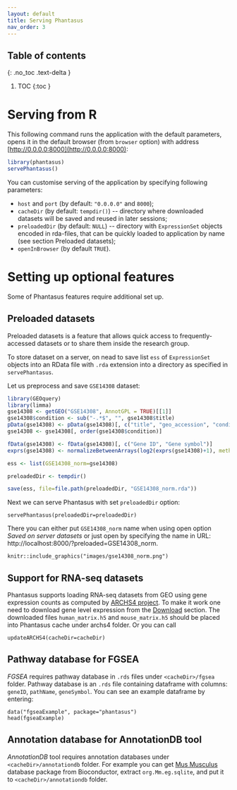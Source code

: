 ```yaml
---
layout: default
title: Serving Phantasus
nav_order: 3
---
```


## Table of contents
{: .no_toc .text-delta }

1. TOC
{:toc }

# Serving from R


This following command runs the application with the default parameters,
opens it in the default browser (from `browser` option) 
with address [http://0.0.0.0:8000](http://0.0.0.0:8000):

```r
library(phantasus)
servePhantasus()
```

You can customise serving of the application by specifying following parameters:

- `host` and `port` (by default: `"0.0.0.0"` and `8000`);
- `cacheDir` (by default: `tempdir()`) -- directory where downloaded datasets will be saved and reused in later sessions;
- `preloadedDir` (by default: `NULL`) -- directory with `ExpressionSet` objects encoded in rda-files, that can be quickly loaded to application by name (see section Preloaded datasets);
- `openInBrowser` (by default `TRUE`).

# Setting up optional features

Some of Phantasus features require additional set up.

## Preloaded datasets 

Preloaded datasets is a feature that allows quick access to frequently-accessed datasets
or to share them inside the research group.

To store dataset on a server, on nead to save list `ess` of `ExpressionSet` objects
into an RData file with `.rda` extension into a directory as specified in `servePhantasus`.

Let us preprocess and save `GSE14308` dataset:

```r
library(GEOquery)
library(limma)
gse14308 <- getGEO("GSE14308", AnnotGPL = TRUE)[[1]]
gse14308$condition <- sub("-.*$", "", gse14308$title)
pData(gse14308) <- pData(gse14308)[, c("title", "geo_accession", "condition")]
gse14308 <- gse14308[, order(gse14308$condition)]

fData(gse14308) <- fData(gse14308)[, c("Gene ID", "Gene symbol")]
exprs(gse14308) <- normalizeBetweenArrays(log2(exprs(gse14308)+1), method="quantile")

ess <- list(GSE14308_norm=gse14308)

preloadedDir <- tempdir()

save(ess, file=file.path(preloadedDir, "GSE14308_norm.rda"))
```

Next we can serve Phantasus with set `preloadedDir` option:

```{r, eval=F}
servePhantasus(preloadedDir=preloadedDir)
```

There you can either put `GSE14308_norm` name when using open option _Saved on server datasets_ or just 
open by specifying the name in URL: http://localhost:8000/?preloaded=GSE14308_norm.

```{r, out.width="650px", echo = FALSE}
knitr::include_graphics("images/gse14308_norm.png")
```

## Support for RNA-seq datasets

Phantasus supports loading RNA-seq datasets from GEO using 
gene expression counts as computed by [ARCHS4 project](http://amp.pharm.mssm.edu/archs4/index.html).
To make it work one need to download gene level expression from 
the [Download](http://amp.pharm.mssm.edu/archs4/download.html) section. The
downloaded files `human_matrix.h5` and `mouse_matrix.h5` should be placed 
into Phantasus cache under archs4 folder.
Or you can call
```{r, eval=F}
updateARCHS4(cacheDir=cacheDir)
```


## Pathway database for FGSEA

*FGSEA* requires pathway database in `.rds` files under `<cacheDir>/fgsea` folder.
Pathway database is an `.rds` file containing dataframe with columns: `geneID`, `pathName`, `geneSymbol`. You can see an example dataframe by entering:
```{r, eval=TRUE}
data("fgseaExample", package="phantasus")
head(fgseaExample)
```

## Annotation database for AnnotationDB tool

*AnnotationDB* tool requires annotation databases 
under `<cacheDir>/annotationdb` folder. For example you can get 
[Mus Musculus](https://bioconductor.org/packages/release/data/annotation/html/org.Mm.eg.db.html) database package from Bioconductor, extract `org.Mm.eg.sqlite`, and put it to `<cacheDir>/annotationdb` folder.
